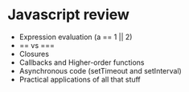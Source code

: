 # Javascript review

* Expression evaluation (a == 1 || 2)
* == vs ===
* Closures
* Callbacks and Higher-order functions
* Asynchronous code (setTimeout and setInterval)
* Practical applications of all that stuff
